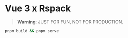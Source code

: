# Vue 3 x Rspack

> **Warning**: JUST FOR FUN, NOT FOR PRODUCTION.

```bash
pnpm build && pnpm serve
```
